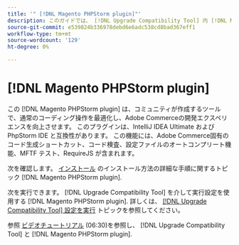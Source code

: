 ```yaml
---
title: '" [!DNL Magento PHPStorm plugin]"'
description: このガイドでは、 [!DNL Upgrade Compatibility Tool] 内 [!DNL Magento PHPStorm plugin].
source-git-commit: e539824b336978debd6e6adc538cd8bad367eff1
workflow-type: tm+mt
source-wordcount: '129'
ht-degree: 0%

---
```



# [!DNL Magento PHPStorm plugin]

この [!DNL Magento PHPStorm plugin] は、コミュニティが作成するツールで、通常のコーディング操作を最適化し、Adobe Commerceの開発エクスペリエンスを向上させます。 このプラグインは、IntelliJ IDEA Ultimate および PhpStorm IDE と互換性があります。 この機能には、Adobe Commerce固有のコード生成ショートカット、コード検査、設定ファイルのオートコンプリート機能、MFTF テスト、RequireJS が含まれます。

次を確認します。 [インストール](https://devdocs.magento.com/guides/v2.4/ext-best-practices/phpstorm/installation.html) のインストール方法の詳細な手順に関するトピック [!DNL Magento PHPStorm plugin].

次を実行できます。 [!DNL Upgrade Compatibility Tool] を介して実行設定を使用する [!DNL Magento PHPStorm plugin]. 詳しくは、 [[!DNL Upgrade Compatibility Tool] 設定を実行](https://devdocs.magento.com/guides/v2.3/ext-best-practices/phpstorm/uct-run-configuration.html) トピックを参照してください。

参照 [ビデオチュートリアル](https://experienceleague.adobe.com/docs/commerce-learn/tutorials/upgrade/uct-phpstorm.html?lang=en) (06:30)を参照し、 [!DNL Upgrade Compatibility Tool] と [!DNL Magento PHPStorm plugin].

